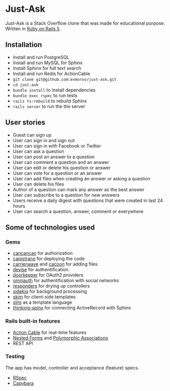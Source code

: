 # Just-Ask

Just-Ask is a Stack Overflow clone that was made for educational purpose. Written in [Ruby on Rails 5](http://rubyonrails.org/).

## Installation

- Install and run PostgreSQL
- Install and run MySQL for Sphinx
- Install Sphinx for full text search
- Install and run Redis for ActionCable
- `git clone git@github.com:evmorov/just-ask.git`
- `cd just-ask`
- `bundle install` to install dependencies
- `bundle exec rspec` to run tests
- `rails ts:rebuild` to rebuild Sphinx 
- `rails server` to run the the server

## User stories

- Guest can sign up
- User can sign in and sign out
- User can sign in with Facebook or Twitter
- User can ask a question
- User can post an answer to a question
- User can comment a question and an answer
- User can edit or delete his question or answer
- User can vote for a question or an answer
- User can add files when creating an answer or asking a question
- User can delete his files
- Author of a question can mark any answer as the best answer
- User can subscribe to a question for new answers
- Users receive a daily digest with questions that were created in last 24 hours
- User can search a question, answer, comment or everywhere

## Some of technologies used

### Gems

- [cancancan](https://github.com/CanCanCommunity/cancancan) for authorization
- [capistrano](https://github.com/capistrano/capistrano) for deploying the code
- [carrierwave](https://github.com/carrierwaveuploader/carrierwave) and [cacoon](https://github.com/nathanvda/cocoon) for adding files
- [devise](https://github.com/plataformatec/devise) for authentification
- [doorkeeper](https://github.com/doorkeeper-gem/doorkeeper) for OAuth2 providers
- [omniauth](https://github.com/omniauth/omniauth) for authentification with social networks
- [responders](https://github.com/plataformatec/responders) for drying up controllers
- [sidekiq](https://github.com/mperham/sidekiq) for background processing
- [skim](https://github.com/appjudo/skim) for client-side templates
- [slim](https://github.com/slim-template/slim) as a template language
- [thinking-spinx](https://github.com/pat/thinking-sphinx) for connecting ActiveRecord with Sphinx

### Rails built-in features

- [Action Cable](http://edgeguides.rubyonrails.org/action_cable_overview.html) for real-time features
- [Nested Forms](http://guides.rubyonrails.org/form_helpers.html#nested-forms) and [Polymorphic Associations](http://guides.rubyonrails.org/association_basics.html#polymorphic-associations)
- REST API

### Testing

The app has model, controller and acceptance (feature) specs.

- [RSpec](https://github.com/rspec/rspec)
- [Capybara](https://github.com/teamcapybara/capybara)

